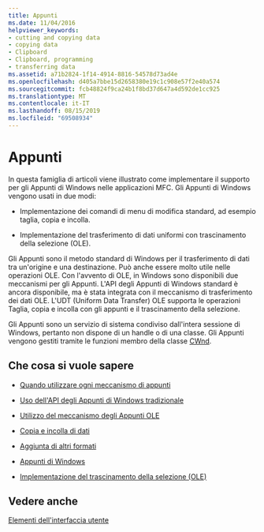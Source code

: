 ```yaml
---
title: Appunti
ms.date: 11/04/2016
helpviewer_keywords:
- cutting and copying data
- copying data
- Clipboard
- Clipboard, programming
- transferring data
ms.assetid: a71b2824-1f14-4914-8816-54578d73ad4e
ms.openlocfilehash: d405a7bbe15d2658380e19c1c908e57f2e40a574
ms.sourcegitcommit: fcb48824f9ca24b1f8bd37d647a4d592de1cc925
ms.translationtype: MT
ms.contentlocale: it-IT
ms.lasthandoff: 08/15/2019
ms.locfileid: "69508934"
---
```

# <a name="clipboard"></a>Appunti

In questa famiglia di articoli viene illustrato come implementare il supporto per gli Appunti di Windows nelle applicazioni MFC. Gli Appunti di Windows vengono usati in due modi:

- Implementazione dei comandi di menu di modifica standard, ad esempio taglia, copia e incolla.

- Implementazione del trasferimento di dati uniformi con trascinamento della selezione (OLE).

Gli Appunti sono il metodo standard di Windows per il trasferimento di dati tra un'origine e una destinazione. Può anche essere molto utile nelle operazioni OLE. Con l'avvento di OLE, in Windows sono disponibili due meccanismi per gli Appunti. L'API degli Appunti di Windows standard è ancora disponibile, ma è stata integrata con il meccanismo di trasferimento dei dati OLE. L'UDT (Uniform Data Transfer) OLE supporta le operazioni Taglia, copia e incolla con gli appunti e il trascinamento della selezione.

Gli Appunti sono un servizio di sistema condiviso dall'intera sessione di Windows, pertanto non dispone di un handle o di una classe. Gli Appunti vengono gestiti tramite le funzioni membro della classe [CWnd](../mfc/reference/cwnd-class.md).

## <a name="what-do-you-want-to-know-more-about"></a>Che cosa si vuole sapere

- [Quando utilizzare ogni meccanismo di appunti](../mfc/clipboard-when-to-use-each-clipboard-mechanism.md)

- [Uso dell'API degli Appunti di Windows tradizionale](../mfc/clipboard-using-the-windows-clipboard.md)

- [Utilizzo del meccanismo degli Appunti OLE](../mfc/clipboard-using-the-ole-clipboard-mechanism.md)

- [Copia e incolla di dati](../mfc/clipboard-copying-and-pasting-data.md)

- [Aggiunta di altri formati](../mfc/clipboard-adding-other-formats.md)

- [Appunti di Windows](/windows/win32/dataxchg/clipboard)

- [Implementazione del trascinamento della selezione (OLE)](../mfc/drag-and-drop-ole.md)

## <a name="see-also"></a>Vedere anche

[Elementi dell'interfaccia utente](../mfc/user-interface-elements-mfc.md)
